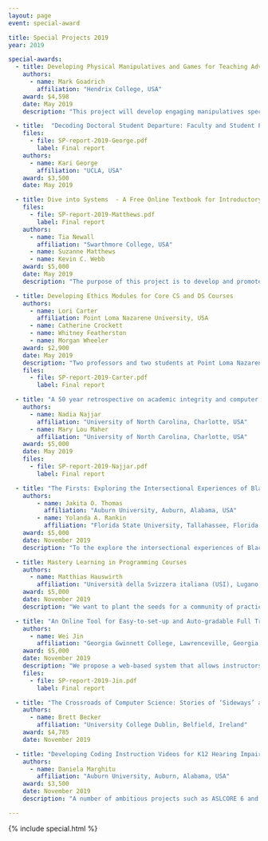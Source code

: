 ```yaml
---
layout: page
event: special-award

title: Special Projects 2019
year: 2019

special-awards:
  - title: Developing Physical Manipulatives and Games for Teaching Advanced Data Structures
    authors:
      - name: Mark Goadrich
        affiliation: "Hendrix College, USA"
    award: $4,598
    date: May 2019
    description: "This project will develop engaging manipulatives specifically developed for physically demonstrating concepts in advanced data structures. Instructors will be able to use these tools to support lessons on sorting algorithms, binary search trees, heaps, sets, and hash tables."

  - title:  "Decoding Doctoral Student Departure: Faculty and Student Perspectives"
    files:
      - file: SP-report-2019-George.pdf
        label: Final report
    authors:
      - name: Kari George
        affiliation: "UCLA, USA"
    award: $3,500
    date: May 2019

  - title: Dive into Systems ​ - A Free Online Textbook for Introductory Computer Systems Topics
    files:
      - file: SP-report-2019-Matthews.pdf
        label: Final report
    authors:
      - name: Tia Newall
        affiliation: "Swarthmore College, USA"
      - name: Suzanne Matthews
      - name: Kevin C. Webb
    award: $5,000
    date: May 2019
    description: "The purpose of this project is to develop and promote a free online textbook that covers introductory computer systems, architecture and parallel computing."

  - title: Developing Ethics Modules for Core CS and DS Courses
    authors:
      - name: Lori Carter
        affiliation: Point Loma Nazarene University, USA
      - name: Catherine Crockett
      - name: Whitney Featherston
      - name: Morgan Wheeler
    award: $2,900
    date: May 2019
    description: "Two professors and two students at Point Loma Nazarene University (PLNU) have been working for the last year to create a series of 10-20 minute ethics modules that can be integrated into core Computer Science and Data Science courses. This project is for focus groups to obtain student feedback on the new modules and for subsequent refinement."
    files:
      - file: SP-report-2019-Carter.pdf
        label: Final report

  - title: "A 50 year retrospective on academic integrity and computer ethics in CS Education (Special theme “SIGCSE: 50 Years and Beyond”)"
    authors:
      - name: Nadia Najjar
        affiliation: "University of North Carolina, Charlotte, USA"
      - name: Mary Lou Maher
        affiliation: "University of North Carolina, Charlotte, USA"
    award: $5,000
    date: May 2019
    files:
      - file: SP-report-2019-Najjar.pdf
        label: Final report

  - title: "The Firsts: Exploring the Intersectional Experiences of Black Women in Computing Who Were First to be Conferred Ph.D.s in Computing/Computer Science at Colleges/Universities"
    authors:
        - name: Jakita O. Thomas
          affiliation: "Auburn University, Auburn, Alabama, USA"
        - name: Yolanda A. Rankin
          affiliation: "Florida State University, Tallahassee, Florida, USA"
    award: $5,000
    date: November 2019
    description: "To the explore the intersectional experiences of Black Women in Computing who were the first complete a Ph.D. in Computing/Computer Science (C/CS) from their respective institutions (1980’s – present)."

  - title: Mastery Learning in Programming Courses
    authors:
      - name: Matthias Hauswirth
        affiliation: "Università della Svizzera italiana (USI), Lugano, Switzerland"
    award: $5,000
    date: November 2019
    description: "We want to plant the seeds for a community of practice on Mastery Learning for Programming Courses, by making our lessons learned and resources available in an easily adoptable way."

  - title: "An Online Tool for Easy-to-set-up and Auto-gradable Full Tracing Exercises"
    authors:
      - name: Wei Jin
        affiliation: "Georgia Gwinnett College, Lawrenceville, Georgia, USA"
    award: $5,000
    date: November 2019
    description: "We propose a web-based system that allows instructors to set up auto-gradable full tracing exercises easily. We will utilize pythontutor.com, a popular open-source code visualization tool, as the underlying system. The augmented system will help engage students in the learning process by require students to determine which line is executed next and what happens in memory/output before the system demonstrates the step."
    files:
      - file: SP-report-2019-Jin.pdf
        label: Final report

  - title: "The Crossroads of Computer Science: Stories of ‘Sideways’ and ‘Hidden’ Computer Scientists"
    authors:
      - name: Brett Becker
        affiliation: "University College Dublin, Belfield, Ireland"
    award: $4,785
    date: November 2019

  - title: "Developing Coding Instruction Videos for K12 Hearing Impaired Students Using American Sign Language"
    authors:
      - name: Daniela Marghitu
        affiliation: "Auburn University, Auburn, Alabama, USA"
    award: $3,500
    date: November 2019
    description: "A number of ambitious projects such as ASLCORE 6 and ASLClear 7 are working on creating American Sign Language (ASL) signs for STEM disciplines. For example, in the computer science domain, ASLCORE has produced signs for concepts such as “Recursion”, “Debugger”, “Linked List” and “Variable”. In this way, computer science jargon is being made accessible to students who are hearing impaired. Drag and Drop coding applications such as MIT’s Scratch 8 are popularly used to teach K-12 students to code. Our project aims to make computer science concepts, using Block-based coding, a more inclusive experience for hearing impaired students."

---
```


{% include special.html %}
